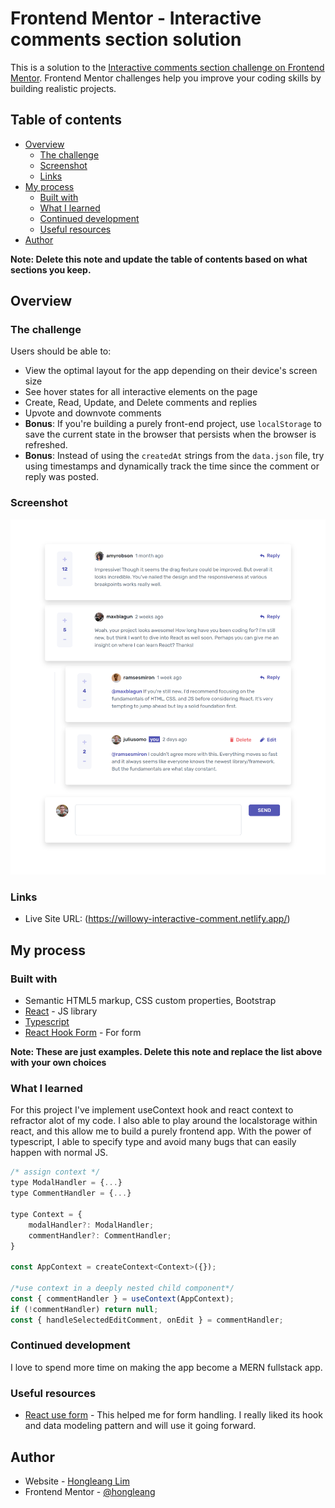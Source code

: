 # Frontend Mentor - Interactive comments section solution

This is a solution to the [Interactive comments section challenge on Frontend Mentor](https://www.frontendmentor.io/challenges/interactive-comments-section-iG1RugEG9). Frontend Mentor challenges help you improve your coding skills by building realistic projects. 

## Table of contents

- [Overview](#overview)
  - [The challenge](#the-challenge)
  - [Screenshot](#screenshot)
  - [Links](#links)
- [My process](#my-process)
  - [Built with](#built-with)
  - [What I learned](#what-i-learned)
  - [Continued development](#continued-development)
  - [Useful resources](#useful-resources)
- [Author](#author)

**Note: Delete this note and update the table of contents based on what sections you keep.**

## Overview

### The challenge

Users should be able to:

- View the optimal layout for the app depending on their device's screen size
- See hover states for all interactive elements on the page
- Create, Read, Update, and Delete comments and replies
- Upvote and downvote comments
- **Bonus**: If you're building a purely front-end project, use `localStorage` to save the current state in the browser that persists when the browser is refreshed.
- **Bonus**: Instead of using the `createdAt` strings from the `data.json` file, try using timestamps and dynamically track the time since the comment or reply was posted.

### Screenshot

![](./screenshot/screenshot-desktop.png)

### Links

<!-- - Solution URL: [Add solution URL here](https://your-solution-url.com) -->
- Live Site URL: (https://willowy-interactive-comment.netlify.app/)

## My process

### Built with

- Semantic HTML5 markup, CSS custom properties, Bootstrap
- [React](https://reactjs.org/) - JS library
- [Typescript](https://www.typescriptlang.org/)
- [React Hook Form](https://react-hook-form.com/) - For form

**Note: These are just examples. Delete this note and replace the list above with your own choices**

### What I learned

For this project I've implement useContext hook and react context to refractor alot of my code. I also able to play around the localstorage within react, and this allow me to build a purely frontend app. With the power of typescript, I able to specify type and avoid many bugs that can easily happen with normal JS.

```js
/* assign context */
type ModalHandler = {...}
type CommentHandler = {...}

type Context = {
    modalHandler?: ModalHandler;
    commentHandler?: CommentHandler;
}

const AppContext = createContext<Context>({});

/*use context in a deeply nested child component*/
const { commentHandler } = useContext(AppContext);
if (!commentHandler) return null;
const { handleSelectedEditComment, onEdit } = commentHandler;

```

### Continued development

I love to spend more time on making the app become a MERN fullstack app.

### Useful resources

- [React use form](https://react-hook-form.com/) - This helped me for form handling. I really liked its hook and data modeling pattern and will use it going forward.

## Author

- Website - [Hongleang Lim](https://web-dev-portfolio1066.netlify.app/)
- Frontend Mentor - [@hongleang](https://www.frontendmentor.io/profile/hongleang)

